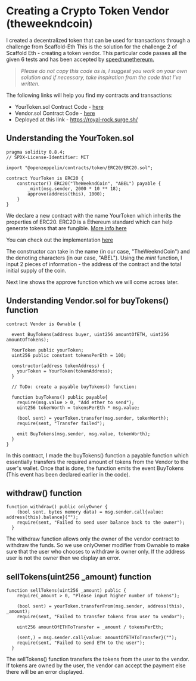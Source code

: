# Creating a Crypto Token Vendor (theweekndcoin)
I created a decentralized token that can be used for transactions through a challenge from Scaffold-Eth
This is the solution for the challenge 2 of Scaffold Eth - creating a token vendor. This particular code passes all the given 6 tests and has been accepted by [speedrunethereum.](https://speedrunethereum.com/)
> _Please do not copy this code as is, I suggest you work on your own solution and if necessary, take inspiration from the code that I've written._

The following links will help you find my contracts and transactions:

* YourToken.sol Contract Code - [here](https://goerli.etherscan.io/address/0xBCAeA7B15a984973Fa283dA01d43aF6Ec2cefd99#code)
* Vendor.sol Contract Code - [here](https://goerli.etherscan.io/address/0x7282c9f8f52fDa725c583E9Bf6fd0eDbB05d098b#code)
* Deployed at this link - https://royal-rock.surge.sh/

## Understanding the YourToken.sol
```solidity
pragma solidity 0.8.4;
// SPDX-License-Identifier: MIT

import "@openzeppelin/contracts/token/ERC20/ERC20.sol";

contract YourToken is ERC20 {
    constructor() ERC20("TheWeekndCoin", "ABEL") payable {
        _mint(msg.sender, 2000 * 10 ** 18);
        approve(address(this), 1000);
    }
}
```

We declare a new contract with the name YourToken which inherits the properties of ERC20. 
ERC20 is a Ethereum standard which can help generate tokens that are fungible. [More info here](https://ethereum.org/en/developers/docs/standards/tokens/erc-20/)

You can check out the implementation [here](https://docs.openzeppelin.com/contracts/4.x/erc20)

The constructor can take in the name (in our case, "TheWeekndCoin") and the denoting characters (in our case, "ABEL"). Using the _mint_ function, I input 2 pieces of information - the address of the contract and the total initial supply of the coin.

Next line shows the approve function which we will come across later.

## Understanding Vendor.sol for buyTokens() function
```solidity
contract Vendor is Ownable {

  event BuyTokens(address buyer, uint256 amountOfETH, uint256 amountOfTokens);

  YourToken public yourToken;
  uint256 public constant tokensPerEth = 100;

  constructor(address tokenAddress) {
    yourToken = YourToken(tokenAddress);
  }

  // ToDo: create a payable buyTokens() function:
  
  function buyTokens() public payable{
    require(msg.value > 0, "Add ether to send");
    uint256 tokenWorth = tokensPerEth * msg.value;

    (bool sent) = yourToken.transfer(msg.sender, tokenWorth);
    require(sent, "Transfer failed");

    emit BuyTokens(msg.sender, msg.value, tokenWorth);
  }
}
```

In this contract, I made the buyTokens() function a payable function which essentially transfers the required amount of tokens from the Vendor to the user's wallet. Once that is done, the function emits the event BuyTokens (This event has been declared earlier in the code).

## withdraw() function

```solidity
function withdraw() public onlyOwner { 
    (bool sent, bytes memory data) = msg.sender.call{value: address(this).balance}("");
    require(sent, "Failed to send user balance back to the owner");
  }
```

The withdraw function allows only the owner of the vendor contract to withdraw the funds. So we use onlyOwner modifier from Ownable to make sure that the user who chooses to withdraw is owner only. If the address user is not the owner then we display an error.

## sellTokens(uint256 _amount) function

```solidity
function sellTokens(uint256 _amount) public {
    require(_amount > 0, "Please input higher number of tokens");

    (bool sent) = yourToken.transferFrom(msg.sender, address(this), _amount);
    require(sent, "Failed to transfer tokens from user to vendor");

    uint256 amountOfETHToTransfer = _amount / tokensPerEth;

    (sent,) = msg.sender.call{value: amountOfETHToTransfer}("");
    require(sent, "Failed to send ETH to the user");
  }
```

The sellTokens() function transfers the tokens from the user to the vendor. If tokens are owned by the user, the vendor can accept the payment else there will be an error displayed.
